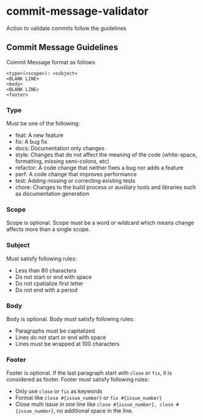 # commit-message-validator
Action to validate commits follow the guidelines

## Commit Message Guidelines

Commit Message format as follows
```
<type>(<scope>): <subject>
<BLANK LINE>
<body>
<BLANK LINE>
<footer>
```

### Type
Must be one of the following:
- feat: A new feature
- fix: A bug fix
- docs: Documentation only changes
- style: Changes that do not affect the meaning of the code (white-space, formatting, missing semi-colons, etc)
- refactor: A code change that neither fixes a bug nor adds a feature
- perf: A code change that improves performance
- test: Adding missing or correcting existing tests
- chore: Changes to the build process or auxiliary tools and libraries such as documentation generation

### Scope
Scope is optional. Scope must be a word or wildcard which means change affects more than a single scope.

### Subject
Must satisfy following rules:
- Less than 80 characters
- Do not start or end with space
- Do not cpatialize first letter
- Do not end with a period

### Body
Body is optional. Body must satisfy following rules:
- Paragraphs must be capitalized
- Lines do not start or end with space
- Lines must be wrapped at 100 characters

### Footer
Footer is optional. If the last paragraph start with `close` or `fix`, it is considered as footer. Footer must satisfy following rules:
- Only use `close` or `fix` as keywords
- Format like `close #{issue_number}` or `fix #{issue_number}`
- Close multi issue in one line like `close #{issue_number}, close #{issue_number}`, no additional space in the line.